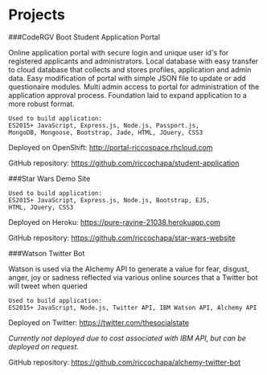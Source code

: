 # Projects

###CodeRGV Boot Student Application Portal

Online application portal with secure login and unique user id's for registered applicants and administrators.
Local database with easy transfer to cloud database that collects and stores profiles, application and admin data.
Easy modification of portal with simple JSON file to update or add questionaire modules.
Multi admin access to portal for administration of the application approval process.
Foundation laid to expand application to a more robust format.

```
Used to build application:
ES2015+ JavaScript, Express.js, Node.js, Passport.js,
MongoDB, Mongoose, Bootstrap, Jade, HTML, JQuery, CSS3
```

Deployed on OpenShift:
http://portal-riccospace.rhcloud.com

GitHub repository:
https://github.com/riccochapa/student-application


###Star Wars Demo Site

```
Used to build application:
ES2015+ JavaScript, Express.js, Node.js, Bootstrap, EJS,
HTML, JQuery, CSS3
```

Deployed on Heroku:
https://pure-ravine-21038.herokuapp.com

GitHub repository:
https://github.com/riccochapa/star-wars-website

###Watson Twitter Bot

Watson is used via the Alchemy API to generate a value for fear, disgust, anger, joy or sadness reflected via various online sources that a Twitter bot will tweet when queried

```
Used to build application:
ES2015+ JavaScript, Node.js, Twitter API, IBM Watson API, Alchemy API
```

Deployed on Twitter:
https://twitter.com/thesocialstate

*Currently not deployed due to cost associated with IBM API, but can be deployed on request.*

GitHub repository:
https://github.com/riccochapa/alchemy-twitter-bot
